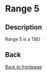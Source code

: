 # Range 5

## Description

Range 5 is a TBD




## Back
[Back to frontpage](https://132nd-vwing.github.io/TRMT-Brief/)
